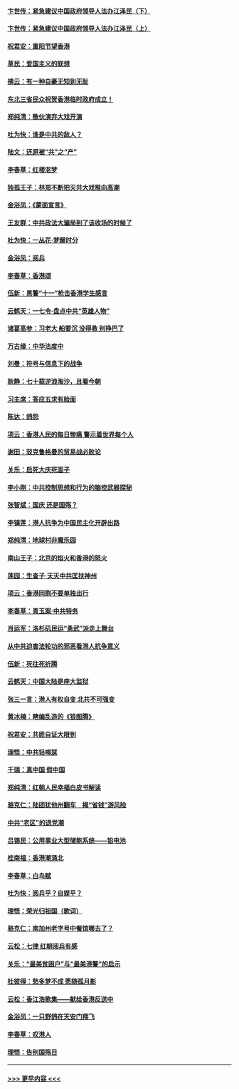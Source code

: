 #### [卞世传：紧急建议中国政府领导人法办江泽民（下）](../pages/nsc993/n11573390.md?t=10080444) 
#### [卞世传：紧急建议中国政府领导人法办江泽民（上）](../pages/nsc993/n11573208.md?t=10080444) 
#### [祝君安：重阳节望香港](../pages/nsc993/n11573190.md?t=10080444) 
#### [草民：爱国主义的联想](../pages/nsc993/n11572333.md?t=10080444) 
#### [拂云：有一种自豪无知到无耻](../pages/nsc993/n11572006.md?t=10080444) 
#### [东北三省民众祝贺香港临时政府成立！](../pages/nsc993/n11571215.md?t=10080444) 
#### [郑纯清：散伙演弃大戏开演](../pages/nsc993/n11570826.md?t=10080444) 
#### [吐为快：谁是中共的敌人？](../pages/nsc993/n11570817.md?t=10080444) 
#### [陆文：还原被“共”之“产”](../pages/nsc993/n11570798.md?t=10080444) 
#### [李春草：红楼沤梦](../pages/nsc993/n11569673.md?t=10080444) 
#### [独孤王子：林郑不断把灭共大戏推向高潮](../pages/nsc993/n11569381.md?t=10080444) 
#### [金浴凤：《蒙面宣言》](../pages/nsc993/n11569368.md?t=10080444) 
#### [王友群：中共政法大骗局到了该收场的时候了](../pages/nsc993/n11568940.md?t=10080444) 
#### [吐为快：一丛花‧梦醒时分](../pages/nsc993/n11567491.md?t=10080444) 
#### [金浴凤：阅兵](../pages/nsc993/n11567454.md?t=10080444) 
#### [李春草：香港颂](../pages/nsc993/n11567444.md?t=10080444) 
#### [伍新：黑警“十一”枪击香港学生感言](../pages/nsc993/n11567426.md?t=10080444) 
#### [云鹤天：一七令‧盘点中共“英雄人物”](../pages/nsc993/n11567091.md?t=10080444) 
#### [诸葛高参：习老大 船要沉 没得救 别挣巴了](../pages/nsc993/n11566976.md?t=10080444) 
#### [万古缘：中华法度中](../pages/nsc993/n11566726.md?t=10080444) 
#### [刘曼：符号与信息下的战争](../pages/nsc993/n11564655.md?t=10080444) 
#### [耿静：七十载逆浪淘沙，且看今朝](../pages/nsc993/n11564520.md?t=10080444) 
#### [习主席：答应五求有脸面](../pages/nsc993/n11563953.md?t=10080444) 
#### [陈达：鸽怨](../pages/nsc993/n11561879.md?t=10080444) 
#### [项云：香港人民的每日惨痛  警示着世界每个人](../pages/nsc993/n11559273.md?t=10080444) 
#### [谢田：驳克鲁格曼的贸易战必败论](../pages/nsc993/n11555840.md?t=10080444) 
#### [关乐：启死大庆死面子](../pages/nsc993/n11556823.md?t=10080444) 
#### [李小刚：中共控制思想和行为的脑控武器探秘](../pages/nsc993/n11556776.md?t=10080444) 
#### [张智斌：国庆  还是国殇？](../pages/nsc993/n11556617.md?t=10080444) 
#### [李镇莲：港人抗争为中国民主化开辟出路](../pages/nsc993/n11556570.md?t=10080444) 
#### [郑纯清：地球村非魔乐园](../pages/nsc993/n11555415.md?t=10080444) 
#### [南山王子：北京的焰火和香港的怒火](../pages/nsc993/n11555318.md?t=10080444) 
#### [莲园：生查子·天灭中共匡扶神州](../pages/nsc993/n11555302.md?t=10080444) 
#### [项云：香港同胞不要单独出行](../pages/nsc993/n11555276.md?t=10080444) 
#### [李春草：青玉案‧中共特务](../pages/nsc993/n11552356.md?t=10080444) 
#### [肖运军：洛杉矶民运“勇武”派走上舞台](../pages/nsc993/n11551595.md?t=10080444) 
#### [从中共迫害法轮功的邪恶看港人抗争意义](../pages/nsc993/n11540858.md?t=10080444) 
#### [伍新：死往死折腾](../pages/nsc993/n11550174.md?t=10080444) 
#### [云鹤天：中国大陆是座大监狱](../pages/nsc993/n11550155.md?t=10080444) 
#### [张三一言：港人有权自变 北共不可强变](../pages/nsc993/n11550132.md?t=10080444) 
#### [黄冰楠：瞎编乱造的《狼图腾》](../pages/nsc993/n11550082.md?t=10080444) 
#### [祝君安：共匪自证大限到](../pages/nsc993/n11550041.md?t=10080444) 
#### [理悟：中共轻嘚瑟](../pages/nsc993/n11547978.md?t=10080444) 
#### [千瑞：真中国 假中国](../pages/nsc993/n11547865.md?t=10080444) 
#### [郑纯清：红朝人民幸福白皮书解读](../pages/nsc993/n11547499.md?t=10080444) 
#### [骆克仁：陆团犹他州翻车　揭“省钱”游风险](../pages/nsc993/n11546977.md?t=10080444) 
#### [中共“老区”的退党潮](../pages/nsc993/n11545995.md?t=10080444) 
#### [吕锡民：公用事业大型储能系统——铅电池](../pages/nsc993/n11545701.md?t=10080444) 
#### [桂南福：香港潮涌北](../pages/nsc993/n11545682.md?t=10080444) 
#### [李春草：白鸟赋](../pages/nsc993/n11545663.md?t=10080444) 
#### [吐为快：阅兵乎？自娱乎？](../pages/nsc993/n11545625.md?t=10080444) 
#### [理悟：荣光归祖国（歌词）](../pages/nsc993/n11545616.md?t=10080444) 
#### [骆克仁：南加州老字号中餐馆哪去了？](../pages/nsc993/n11545120.md?t=10080444) 
#### [云松：七律 红朝阅兵有感](../pages/nsc993/n11542394.md?t=10080444) 
#### [关乐：“最美贫困户”与“最美港警”的启示](../pages/nsc993/n11542252.md?t=10080444) 
#### [杜彼得：愁多梦不成 愿随孤月影](../pages/nsc993/n11540296.md?t=10080444) 
#### [云松：香江浩歌集——献给香港反送中](../pages/nsc993/n11540149.md?t=10080444) 
#### [金浴凤：一只野鸽在天安门翔飞](../pages/nsc993/n11540280.md?t=10080444) 
#### [李春草：叹港人](../pages/nsc993/n11540119.md?t=10080444) 
#### [理悟：告别国殇日](../pages/nsc993/n11539610.md?t=10080444) 

----
#### [ >>> 更早内容 <<< ](../indexes/nsc993-earlier.md)
